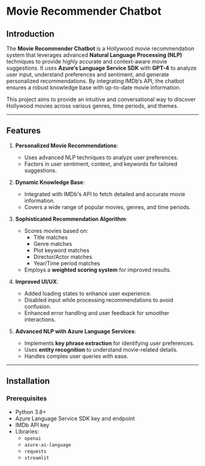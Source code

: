# Movie Recommender Chatbot  

## Introduction  
The **Movie Recommender Chatbot** is a Hollywood movie recommendation system that leverages advanced **Natural Language Processing (NLP)** techniques to provide highly accurate and context-aware movie suggestions. It uses **Azure’s Language Service SDK** with **GPT-4** to analyze user input, understand preferences and sentiment, and generate personalized recommendations. By integrating IMDb’s API, the chatbot ensures a robust knowledge base with up-to-date movie information.

This project aims to provide an intuitive and conversational way to discover Hollywood movies across various genres, time periods, and themes.

---

## Features  

1. **Personalized Movie Recommendations**:  
   - Uses advanced NLP techniques to analyze user preferences.  
   - Factors in user sentiment, context, and keywords for tailored suggestions.  

2. **Dynamic Knowledge Base**:  
   - Integrated with IMDb's API to fetch detailed and accurate movie information.  
   - Covers a wide range of popular movies, genres, and time periods.

3. **Sophisticated Recommendation Algorithm**:  
   - Scores movies based on:  
     - Title matches  
     - Genre matches  
     - Plot keyword matches  
     - Director/Actor matches  
     - Year/Time period matches  
   - Employs a **weighted scoring system** for improved results.

4. **Improved UI/UX**:  
   - Added loading states to enhance user experience.  
   - Disabled input while processing recommendations to avoid confusion.  
   - Enhanced error handling and user feedback for smoother interactions.

5. **Advanced NLP with Azure Language Services**:  
   - Implements **key phrase extraction** for identifying user preferences.  
   - Uses **entity recognition** to understand movie-related details.  
   - Handles complex user queries with ease.  

---

## Installation  

### Prerequisites  
- Python 3.8+  
- Azure Language Service SDK key and endpoint  
- IMDb API key  
- Libraries:  
  - `openai`  
  - `azure-ai-language`  
  - `requests`  
  - `streamlit`  

